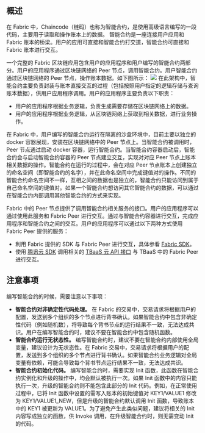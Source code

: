 ## 概述

在 Fabric 中，Chaincode（链码）也称为智能合约，是使用高级语言编写的一段代码，主要用于读取和操作账本上的数据。 智能合约是一座连接用户应用和 Fabric 账本的桥梁。用户的应用可直接和智能合约打交道，智能合约可直接和 Fabric 账本进行交互。

一个完整的 Fabric 区块链应用包含用户的应用程序和用户编写的智能合约两部分。用户的应用程序通过区块链网络的 Peer 节点，调用智能合约。用户智能合约通过区块链网络的 Peer 节点，操作账本数据。如下图所示：
![](https://main.qcloudimg.com/raw/d057f340bcebdfea2a0e90fba5123c03.jpg)
在此架构中，智能合约主要负责封装与账本直接交互的过程（包括按照用户指定的逻辑存储与查询账本数据），供用户应用程序调用。用户的应用程序主要负责以下职责：
- 用户的应用程序根据业务逻辑，负责生成需要存储在区块链网络上的数据。
- 用户的应用程序根据业务逻辑，从区块链网络上获取到相关数据，进行业务操作。

在 Fabric 中，用户编写的智能合约运行在隔离的沙盒环境中，目前主要以独立的 docker 容器展现，安装在区块链网络中的 Peer 节点上。当智能合约被调用时，Peer 节点通过启动 docker 容器，运行智能合约。当智能合约容器启动后，智能合约会与启动智能合约容器的 Peer 节点建立交互，实现对对应 Peer 节点上账本相关数据的操作。智能合约在运行的过程中，会在对应 Peer 节点账本上创建独立的命名空间（即智能合约的名字），并在此命名空间中完成键值对的操作。不同的智能合约命名空间不一样，互相之间的数据也是独立的，智能合约只能访问到属于自己命名空间的键值对。如果一个智能合约想访问其它智能合约的数据，可以通过在智能合约内部调用其他智能合约的方式来实现。

Fabric 中的 Peer 节点提供了调用智能合约相关服务的接口。用户的应用程序可以通过使用此服务和 Fabric Peer 进行交互。通过与智能合约容器进行交互，完成应用程序和智能合约之间的交互。用户的应用程序可以通过以下两种方式使用 Fabric Peer 提供的服务：
- 利用 Fabric 提供的 SDK 与 Fabric Peer 进行交互，具体参看 [Fabric SDK](https://hyperledger-fabric.readthedocs.io/en/release-1.1/getting_started.html#hyperledger-fabric-sdks)。
- 使用 [腾讯云 SDK](https://cloud.tencent.com/document/sdk/) 调用相关的 [TBaaS 云 API 接口](https://cloud.tencent.com/document/api/663/19455) 与 TBaaS 中的 Fabric Peer 进行交互。

## 注意事项

编写智能合约的时候，需要注意以下事项：
- **智能合约对非确定性代码处理。**
在 Fabric 的交易中，交易请求将根据用户的配置，发送到多个组织的多个节点进行背书确认。如果智能合约中包含非确定性代码（例如随机数），将导致每个背书节点的运行结果不一致，无法达成共识。用户在编写智能合约时，建议不要在智能合约中包含随机函数。
- **智能合约运行无状态性。**
编写智能合约时，建议不要在智能合约内部使用全局变量，建议设计为无状态性。在 Fabric 交易中，交易请求将根据用户的配置，发送到多个组织的多个节点进行背书确认。如果智能合约业务逻辑对全局变量有依赖，可能会导致每个背书节点运行结果不一致，无法达成共识。
- **智能合约初始化代码。**
编写智能合约时，需要实现 Init 函数，此函数在智能合约实例化和升级的操作中，均会默认被执行一次。如果 Init 函数中的内容只能执行一次，升级的智能合约则不能包含此部分的 Init 代码。例如，在正常使用过程中，已将 Init 函数中设置的需写入账本的初始键值对 KEY1/VALUE1 修改为 KEY1/VALUE1_NEW，但是升级的智能合约默认调用 Init 函数，导致账本中的 KEY1 被更新为 VALUE1。为了避免产生此类似问题，建议将相关的 Init 内容写成独立的函数，供 Invoke 调用，在升级智能合约时，则无需变动 Init 的代码。

